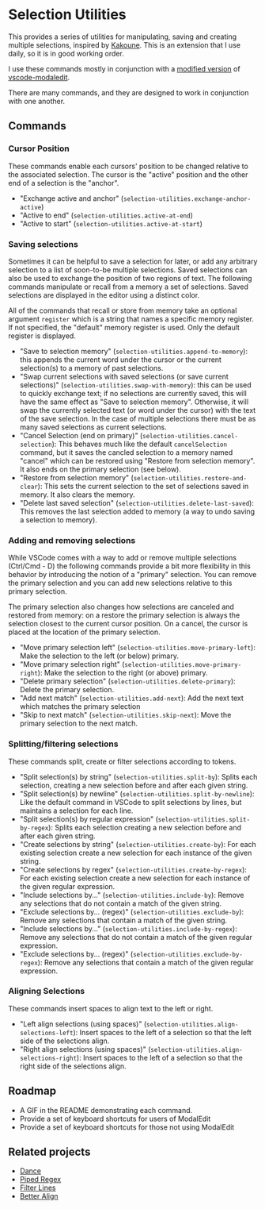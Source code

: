 # Selection Utilities

This provides a series of utilities for manipulating, saving and creating multiple
selections, inspired by [Kakoune](http://kakoune.org/). This is an extension that I use
daily, so it is in good working order.

I use these commands mostly in conjunction with a [modified version](https://github.com/johtela/vscode-modaledit/pull/16) of [vscode-modaledit](https://johtela.github.io/vscode-modaledit/docs/tutorial.html).

There are many commands, and they are designed to work in conjunction with one another.

## Commands

### Cursor Position

These commands enable each cursors' position to be changed relative to the associated
selection. The cursor is the "active" position and the other end of a selection is the
"anchor".

- "Exchange active and anchor" (`selection-utilities.exchange-anchor-active`)
- "Active to end" (`selection-utilities.active-at-end`)
- "Active to start" (`selection-utilities.active-at-start`)

### Saving selections

Sometimes it can be helpful to save a selection for later, or add any arbitrary selection to
a list of soon-to-be multiple selections. Saved selections can also be used to exchange the
position of two regions of text. The following commands manipulate or recall from a memory
a set of selections. Saved selections are displayed in the editor using a distinct color.

All of the commands that recall or store from memory take an optional argument `register`
which is a string that names a specific memory register. If not specified, the "default"
memory register is used. Only the default register is displayed.

- "Save to selection memory" (`selection-utilities.append-to-memory`): this appends the
  current word under the cursor or the current selection(s) to a memory of past selections.
- "Swap current selections with saved selections (or save current selections)" (`selection-utilities.swap-with-memory`): this can be used to quickly exchange text; if no selections are
  currently saved, this will have the same effect as "Save to selection memory". Otherwise,
  it will swap the currently selected text (or word under the cursor) with the text
  of the save selection. In the case of multiple selections there must be as many saved
  selections as current selections.
- "Cancel Selection (end on primary)" (`selection-utilities.cancel-selection`):
  This behaves much like the default `cancelSelection` command, but it saves the
  cancled selection to a memory named "cancel" which can be restored using "Restore from selection memory". It also ends on the primary selection (see below).
- "Restore from selection memory" (`selection-utilities.restore-and-clear`): This
  sets the current selection to the set of selections saved in memory. It also clears
  the memory.
- "Delete last saved selection" (`selection-utilities.delete-last-saved`): This removes
  the last selection added to memory (a way to undo saving a selection to memory).

### Adding and removing selections

While VSCode comes with a way to add or remove multiple selections (Ctrl/Cmd - D) the
following commands provide a bit more flexibility in this behavior by introducing the notion
of a "primary" selection. You can remove the primary selection and you can add new
selections relative to this primary selection.

The primary selection also changes how selections are canceled and restored from memory: on
a restore the primary selection is always the selection closest to the current cursor
position. On a cancel, the cursor is placed at the location of the primary selection.

- "Move primary selection left" (`selection-utilities.move-primary-left`): Make the selection to the left (or below) primary.
- "Move primary selection right" (`selection-utilities.move-primary-right`): Make the selection
to the right (or above) primary.
- "Delete primary selection" (`selection-utilities.delete-primary`): Delete the primary
selection.
- "Add next match" (`selection-utilities.add-next`): Add the next text which matches
the primary selection
- "Skip to next match" (`selection-utilities.skip-next`): Move the primary selection to the
next match.

### Splitting/filtering selections

These commands split, create or filter selections according to tokens.

- "Split selection(s) by string" (`selection-utilities.split-by`): Splits each selection,
  creating a new selection before and after each given string.
- "Split selection(s) by newline" (`selection-utilities.split-by-newline`): Like the default
  command in VSCode to split selections by lines, but maintains a selection for each line.
- "Split selection(s) by regular expression" (`selection-utilities.split-by-regex`): Splits
  each selection creating a new selection before and after each given string.
- "Create selections by string" (`selection-utilities.create-by`): For each existing selection
  create a new selection for each instance of the given string.
- "Create selections by regex" (`selection-utilities.create-by-regex`): For each existing
  selection create a new selection for each instance of the given regular expression.
- "Include selections by..." (`selection-utilities.include-by`): Remove any selections that
do not contain a match of the given string.
- "Exclude selections by... (regex)" (`selection-utilities.exclude-by`): Remove any
  selections that contain a match of the given string.
- "Include selections by..." (`selection-utilities.include-by-regex`): Remove any
  selections that do not contain a match of the given regular expression.
- "Exclude selections by... (regex)" (`selection-utilities.exclude-by-regex`): Remove any
  selections that contain a match of the given regular expression.

### Aligning Selections

These commands insert spaces to align text to the left or right.

- "Left align selections (using spaces)" (`selection-utilities.align-selections-left`):
  Insert spaces to the left of a selection so that the left side of the selections align.
- "Right align selections (using spaces)" (`selection-utilities.align-selections-right`):
  Insert spaces to the left of a selection so that the right side of the selections align.

## Roadmap

- A GIF in the README demonstrating each command.
- Provide a set of keyboard shortcuts for users of ModalEdit
- Provide a set of keyboard shortcuts for those not using ModalEdit

## Related projects

- [Dance](https://github.com/71/dance)
- [Piped Regex](https://github.com/akashsaluja/piped-regex-vscode)
- [Filter Lines](https://github.com/everettjf/vscode-filter-line)
- [Better Align](https://github.com/WarWithinMe/better-align)